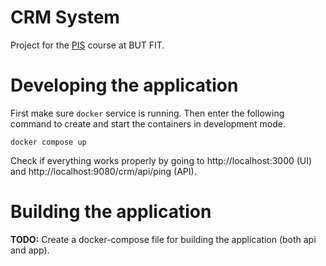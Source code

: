 # CRM System
Project for the [PIS](https://www.fit.vut.cz/study/course/PIS/.cs) course at BUT FIT.

# Developing the application

First make sure `docker` service is running. Then enter the following command to create and start the containers in development mode.

```
docker compose up
```

Check if everything works properly by going to http://localhost:3000 (UI) and http://localhost:9080/crm/api/ping (API).

# Building the application
**TODO:** Create a docker-compose file for building the application (both api and app).
